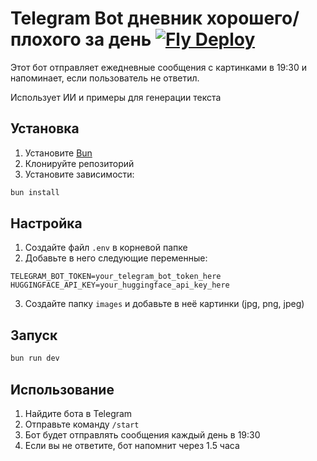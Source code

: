 # Telegram Bot дневник хорошего/плохого за день [![Fly Deploy](https://github.com/o-maan/psyfroggybot/actions/workflows/fly-deploy.yml/badge.svg)](https://github.com/o-maan/psyfroggybot/actions/workflows/fly-deploy.yml)

Этот бот отправляет ежедневные сообщения с картинками в 19:30 и напоминает, если пользователь не ответил.

Использует ИИ и примеры для генерации текста

## Установка

1. Установите [Bun](https://bun.sh)
2. Клонируйте репозиторий
3. Установите зависимости:

```bash
bun install
```

## Настройка

1. Создайте файл `.env` в корневой папке
2. Добавьте в него следующие переменные:

```
TELEGRAM_BOT_TOKEN=your_telegram_bot_token_here
HUGGINGFACE_API_KEY=your_huggingface_api_key_here
```

3. Создайте папку `images` и добавьте в неё картинки (jpg, png, jpeg)

## Запуск

```bash
bun run dev
```

## Использование

1. Найдите бота в Telegram
2. Отправьте команду `/start`
3. Бот будет отправлять сообщения каждый день в 19:30
4. Если вы не ответите, бот напомнит через 1.5 часа
